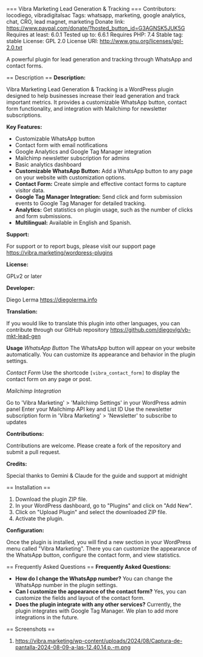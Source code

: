 === Vibra Marketing Lead Generation & Tracking ===
Contributors: locodiego, vibradigitalsac
Tags: whatsapp, marketing, google analytics, chat, CRO, lead magnet, marketing
Donate link: https://www.paypal.com/donate/?hosted_button_id=G3AGNSK5JUK5G
Requires at least: 6.0.1
Tested up to: 6.6.1
Requires PHP: 7.4
Stable tag: stable
License: GPL 2.0
License URI: http://www.gnu.org/licenses/gpl-2.0.txt

A powerful plugin for lead generation and tracking through WhatsApp and contact forms.

== Description ==
**Description:**

Vibra Marketing Lead Generation & Tracking is a WordPress plugin designed to help businesses increase their lead generation and track important metrics. It provides a customizable WhatsApp button, contact form functionality, and integration with Mailchimp for newsletter subscriptions.


**Key Features:**

* Customizable WhatsApp button
* Contact form with email notifications
* Google Analytics and Google Tag Manager integration
* Mailchimp newsletter subscription for admins
* Basic analytics dashboard
* **Customizable WhatsApp Button:** Add a WhatsApp button to any page on your website with customization options.
* **Contact Form:** Create simple and effective contact forms to capture visitor data.
* **Google Tag Manager Integration:** Send click and form submission events to Google Tag Manager for detailed tracking.
* **Analytics:** Get statistics on plugin usage, such as the number of clicks and form submissions.
* **Multilingual:** Available in English and Spanish.

**Support:**

For support or to report bugs, please visit our support page https://vibra.marketing/wordpress-plugins

**License:**

GPLv2 or later

**Developer:**

Diego Lerma
https://diegolerma.info

**Translation:**

If you would like to translate this plugin into other languages, you can contribute through our GitHub repository https://github.com/diegovlg/vb-mkt-lead-gen

**Usage**
*WhatsApp Button*
The WhatsApp button will appear on your website automatically. You can customize its appearance and behavior in the plugin settings.

*Contact Form*
Use the shortcode `[vibra_contact_form]` to display the contact form on any page or post.

*Mailchimp Integration*

Go to 'Vibra Marketing' > 'Mailchimp Settings' in your WordPress admin panel
Enter your Mailchimp API key and List ID
Use the newsletter subscription form in 'Vibra Marketing' > 'Newsletter' to subscribe to updates


**Contributions:**

Contributions are welcome. Please create a fork of the repository and submit a pull request.

**Credits:**

Special thanks to Gemini & Claude for the guide and support at midnight

== Installation ==
1. Download the plugin ZIP file.
2. In your WordPress dashboard, go to \"Plugins\" and click on \"Add New\".
3. Click on \"Upload Plugin\" and select the downloaded ZIP file.
4. Activate the plugin.

**Configuration:**

Once the plugin is installed, you will find a new section in your WordPress menu called \"Vibra Marketing\". There you can customize the appearance of the WhatsApp button, configure the contact form, and view statistics.

== Frequently Asked Questions ==
**Frequently Asked Questions:**

* **How do I change the WhatsApp number?** You can change the WhatsApp number in the plugin settings.
* **Can I customize the appearance of the contact form?** Yes, you can customize the fields and layout of the contact form.
* **Does the plugin integrate with any other services?** Currently, the plugin integrates with Google Tag Manager. We plan to add more integrations in the future.


== Screenshots ==
1. https://vibra.marketing/wp-content/uploads/2024/08/Captura-de-pantalla-2024-08-09-a-las-12.40.14 p.-m.png